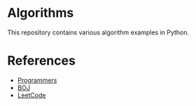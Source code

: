 # Algorithms
This repository contains various algorithm examples in Python.

# References
- [Programmers](https://school.programmers.co.kr/)
- [BOJ](https://www.acmicpc.net/)
- [LeetCode](https://leetcode.com/)
